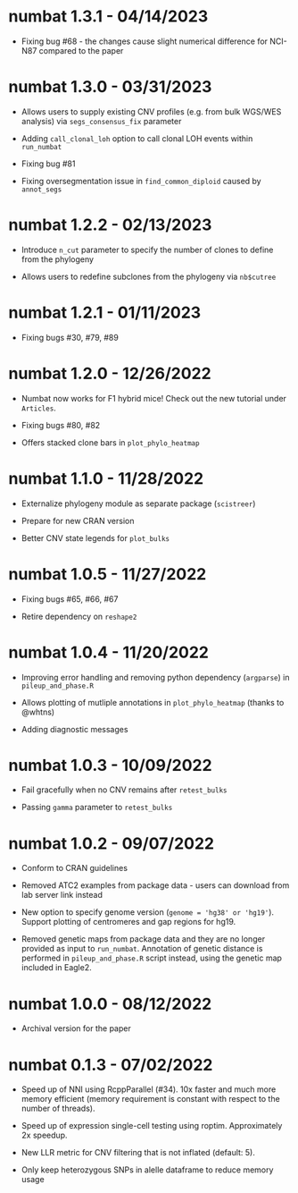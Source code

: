 # numbat 1.3.1 - 04/14/2023

* Fixing bug #68 - the changes cause slight numerical difference for NCI-N87 compared to the paper

# numbat 1.3.0 - 03/31/2023

* Allows users to supply existing CNV profiles (e.g. from bulk WGS/WES analysis) via `segs_consensus_fix` parameter

* Adding `call_clonal_loh` option to call clonal LOH events within `run_numbat`

* Fixing bug #81

* Fixing oversegmentation issue in `find_common_diploid` caused by `annot_segs`

# numbat 1.2.2 - 02/13/2023

* Introduce `n_cut` parameter to specify the number of clones to define from the phylogeny 

* Allows users to redefine subclones from the phylogeny via `nb$cutree`

# numbat 1.2.1 - 01/11/2023

* Fixing bugs #30, #79, #89

# numbat 1.2.0 - 12/26/2022

* Numbat now works for F1 hybrid mice! Check out the new tutorial under `Articles`.

* Fixing bugs #80, #82

* Offers stacked clone bars in `plot_phylo_heatmap`

# numbat 1.1.0 - 11/28/2022

* Externalize phylogeny module as separate package (`scistreer`)

* Prepare for new CRAN version

* Better CNV state legends for `plot_bulks`

# numbat 1.0.5 - 11/27/2022

* Fixing bugs #65, #66, #67

* Retire dependency on `reshape2`

# numbat 1.0.4 - 11/20/2022

* Improving error handling and removing python dependency (`argparse`) in `pileup_and_phase.R`

* Allows plotting of mutliple annotations in `plot_phylo_heatmap` (thanks to @whtns)

* Adding diagnostic messages

# numbat 1.0.3 - 10/09/2022

* Fail gracefully when no CNV remains after `retest_bulks`

* Passing `gamma` parameter to `retest_bulks`

# numbat 1.0.2 - 09/07/2022

* Conform to CRAN guidelines

* Removed ATC2 examples from package data - users can download from lab server link instead

* New option to specify genome version (`genome = 'hg38' or 'hg19'`). Support plotting of centromeres and gap regions for hg19.

* Removed genetic maps from package data and they are no longer provided as input to `run_numbat`. Annotation of genetic distance is performed in `pileup_and_phase.R` script instead, using the genetic map included in Eagle2.

# numbat 1.0.0 - 08/12/2022

* Archival version for the paper

# numbat 0.1.3 - 07/02/2022

* Speed up of NNI using RcppParallel (#34). 10x faster and much more memory efficient (memory requirement is constant with respect to the number of threads).

* Speed up of expression single-cell testing using roptim. Approximately 2x speedup.

* New LLR metric for CNV filtering that is not inflated (default: 5).

* Only keep heterozygous SNPs in alelle dataframe to reduce memory usage
